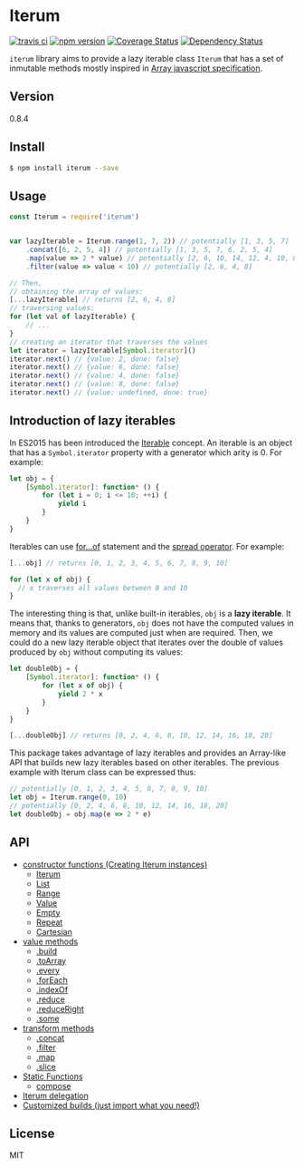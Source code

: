 # Iterum

[![travis ci][1]][2]
[![npm version][3]][4]
[![Coverage Status][5]][6]
[![Dependency Status][7]][8]

`iterum` library aims to provide a lazy iterable class `Iterum` that has a set of inmutable methods mostly inspired in [Array javascript specification](https://developer.mozilla.org/en-US/docs/Web/JavaScript/Reference/Global_Objects/Array).

## Version
0.8.4

## Install

``` bash
$ npm install iterum --save
```

## Usage
``` javascript
const Iterum = require('iterum')


var lazyIterable = Iterum.range(1, 7, 2)) // potentially [1, 3, 5, 7]
    .concat([6, 2, 5, 4]) // potentially [1, 3, 5, 7, 6, 2, 5, 4]
    .map(value => 2 * value) // potentially [2, 6, 10, 14, 12, 4, 10, 8]
    .filter(value => value < 10) // potentially [2, 6, 4, 8]

// Then,
// obtaining the array of values:
[...lazyIterable] // returns [2, 6, 4, 8] 
// traversing values:
for (let val of lazyIterable) {
    // ...
}
// creating an iterator that traverses the values
let iterator = lazyIterable[Symbol.iterator]()
iterator.next() // {value: 2, done: false}
iterator.next() // {value: 6, done: false}
iterator.next() // {value: 4, done: false}
iterator.next() // {value: 8, done: false}
iterator.next() // {value: undefined, done: true}
```


## Introduction of lazy iterables

In ES2015 has been introduced the [Iterable](https://developer.mozilla.org/en-US/docs/Web/JavaScript/Reference/Iteration_protocols#The_iterable_protocol) concept. An iterable is an object that has a `Symbol.iterator` property with a generator which arity is 0. For example:

``` javascript
let obj = {
    [Symbol.iterator]: function* () {
        for (let i = 0; i <= 10; ++i) {
            yield i
        }
    }
}
```

Iterables can use [for...of](https://developer.mozilla.org/en-US/docs/Web/JavaScript/Reference/Statements/for...of) statement and the [spread operator](https://developer.mozilla.org/en-US/docs/Web/JavaScript/Reference/Operators/Spread_operator). For example:

``` javascript 
[...obj] // returns [0, 1, 2, 3, 4, 5, 6, 7, 8, 9, 10]

for (let x of obj) {
  // x traverses all values between 0 and 10
}
```

The interesting thing is that, unlike built-in iterables, `obj` is a **lazy iterable**. It means that, thanks to generators, `obj` does not have the computed values in memory and its values are computed just when are required. Then, we could do a new lazy iterable object that iterates over the double of values produced by `obj` without computing its values:

``` javascript
let doubleObj = {
    [Symbol.iterator]: function* () {
        for (let x of obj) {
            yield 2 * x
        }
    }
}

[...doubleObj] // returns [0, 2, 4, 6, 8, 10, 12, 14, 16, 18, 20]
```

This package takes advantage of lazy iterables and provides an Array-like API that builds new lazy iterables based on other iterables. The previous example with Iterum class can be expressed thus:

``` javascript
// potentially [0, 1, 2, 3, 4, 5, 6, 7, 8, 9, 10]
let obj = Iterum.range(0, 10)
// potentially [0, 2, 4, 6, 8, 10, 12, 14, 16, 18, 20]
let doubleObj = obj.map(e => 2 * e)
```

## API
- [constructor functions (Creating Iterum instances)](doc/API_constructor.md)
    - [Iterum](doc/API_constructor.md#iterum-generator-boundparams)
    - [List](doc/API_constructor.md#list-array)
    - [Range](doc/API_constructor.md#range-start-end-increase--1)
    - [Value](doc/API_constructor.md#value-value)
    - [Empty](doc/API_constructor.md#empty-)
    - [Repeat](doc/API_constructor.md#repeat-value-n--infinity)
    - [Cartesian](doc/API_constructor.md#cartesian-list-lists)
- [value methods](doc/API_value_methods.md)
    - [.build](doc/API_value_methods.md#build-)
    - [.toArray](doc/API_value_methods.md#toarray-)
    - [.every](doc/API_value_methods.md#every-cb-context--this)
    - [.forEach](doc/API_value_methods.md#foreach-cb-context)
    - [.indexOf](doc/API_value_methods.md#indexof-elem)
    - [.reduce](doc/API_value_methods.md#reduce-cb-initialvalue)
    - [.reduceRight](doc/API_value_methods.md#reduceright-cb-initialvalue)
    - [.some](doc/API_value_methods.md#some-cb-context--this)
- [transform methods](doc/API_transform_methods.md)
    - [.concat](doc/API_transform_methods.md#concat-generator)
    - [.filter](doc/API_transform_methods.md#filter-cb-context--this)
    - [.map](doc/API_transform_methods.md#map-cb-context--this)
    - [.slice](doc/API_transform_methods.md#slice-start--0-end--infinity)
- [Static Functions](doc/API_static_functions.md)
    - [compose](doc/API_static_functions.md#iterumcompose-generators)
- [Iterum delegation](doc/iterum_delegation.md)
- [Customized builds (just import what you need!)](doc/customized_builds.md)

## License
MIT


  [1]: https://travis-ci.org/xgbuils/iterum.svg?branch=master
  [2]: https://travis-ci.org/xgbuils/iterum
  [3]: https://badge.fury.io/js/iterum.svg
  [4]: https://badge.fury.io/js/iterum
  [5]: https://coveralls.io/repos/github/xgbuils/iterum/badge.svg?branch=master
  [6]: https://coveralls.io/github/xgbuils/iterum?branch=master
  [7]: https://david-dm.org/xgbuils/iterum.svg
  [8]: https://david-dm.org/xgbuils/iterum